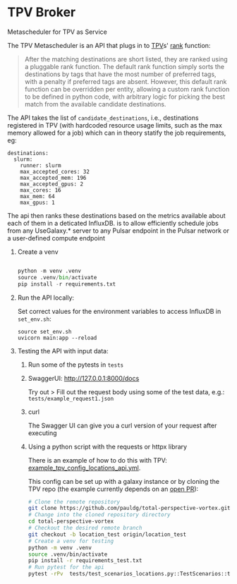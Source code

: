 # TPV Broker

Metascheduler for TPV as Service

The TPV Metascheduler is an API that plugs in to [TPV](https://total-perspective-vortex.readthedocs.io/en/latest/)s' [rank](https://total-perspective-vortex.readthedocs.io/en/latest/topics/concepts.html#rank) function: 
> After the matching destinations are short listed, they are ranked using a pluggable rank function. The default rank function simply sorts the destinations by tags that have the most number of preferred tags, with a penalty if preferred tags are absent. However, this default rank function can be overridden per entity, allowing a custom rank function to be defined in python code, with arbitrary logic for picking the best match from the available candidate destinations.

The API takes the list of `candidate_destinations`, i.e., destinations registered in TPV (with hardcoded resource usage limits, such as the max memory allowed for a job) which can in theory statify the job requirements, eg:
```
destinations:
  slurm:
    runner: slurm
    max_accepted_cores: 32
    max_accepted_mem: 196
    max_accepted_gpus: 2
    max_cores: 16
    max_mem: 64
    max_gpus: 1
```
The api then ranks these destinations based on the metrics available about each of them in a deticated InfluxDB. is to allow efficiently schedule jobs from any UseGalaxy.* server to any Pulsar endpoint in the Pulsar network or a user-defined compute endpoint

1. Create a venv

   ```python

   python -m venv .venv
   source .venv/bin/activate
   pip install -r requirements.txt
   ```

2. Run the API locally:

   Set correct values for the environment variables to access InfluxDB in `set_env.sh`:
   ```shell
   source set_env.sh
   uvicorn main:app --reload
   ```

3. Testing the API with input data:

   1. Run some of the pytests in `tests`
   2. SwaggerUI: <http://127.0.0.1:8000/docs>

      Try out >  Fill out the request body using some of the test data, e.g.: `tests/example_request1.json`

   3. curl

      The Swagger UI can give you a curl version of your request after executing

   4. Using a python script with the requests or httpx library

      There is an example of how to do this with TPV:
      [example_tpv_config_locations_api.yml](./example_tpv_config_locations_api.yml).

      This config can be set up with a galaxy instance or by cloning the TPV repo
      (the example currently depends on an [open PR](https://github.com/galaxyproject/total-perspective-vortex/pull/108)):

      ```sh
      # Clone the remote repository
      git clone https://github.com/pauldg/total-perspective-vortex.git
      # Change into the cloned repository directory
      cd total-perspective-vortex
      # Checkout the desired remote branch
      git checkout -b location_test origin/location_test
      # Create a venv for testing
      python -m venv .venv
      source .venv/bin/activate
      pip install -r requirements_test.txt
      # Run pytest for the api
      pytest -rPv  tests/test_scenarios_locations.py::TestScenarios::test_scenario_esg_group_user_api
      ```

